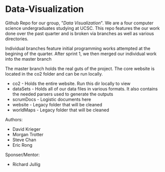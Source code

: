 # Data-Visualization

Github Repo for our group, "*Data Visualization*". We are a four computer science undergraduates studying at UCSC. This repo features the our work done over the past quarter and is broken via branches as well as various directories.

Individual branches feature initial programming works attempted at the begining of the quarter. After sprint 1, we then merged our individual work into the master branch

The master branch holds the real guts of the project. The core website is located in the co2 folder and can be run locally.
  * co2  - Holds the entire website. Run this dir locally to view
  * dataSets - Holds all of our data files in various formats. It also contains the needed parsers used to generate the outputs
  * scrumDocs - Logistic documents here
  * website - Legacy folder that will be cleaned
  * worldMaps - Legacy folder that will be cleaned
  
Authors:
  * David Krieger
  * Morgan Trotter
  * Steve Chan
  * Eric Rong

Sponser/Mentor:
  * Richard Jullig
    
